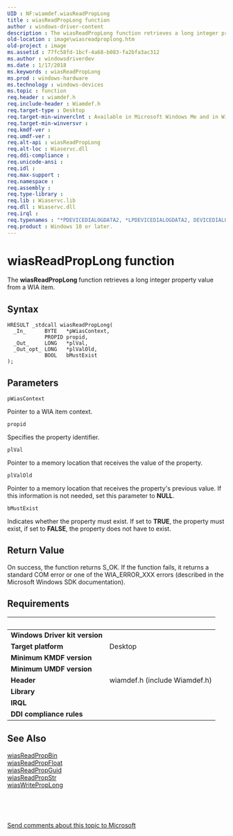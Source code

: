 ```yaml
---
UID : NF:wiamdef.wiasReadPropLong
title : wiasReadPropLong function
author : windows-driver-content
description : The wiasReadPropLong function retrieves a long integer property value from a WIA item.
old-location : image\wiasreadproplong.htm
old-project : image
ms.assetid : 77fc58fd-1bcf-4a68-b083-fa2bfa3ac312
ms.author : windowsdriverdev
ms.date : 1/17/2018
ms.keywords : wiasReadPropLong
ms.prod : windows-hardware
ms.technology : windows-devices
ms.topic : function
req.header : wiamdef.h
req.include-header : Wiamdef.h
req.target-type : Desktop
req.target-min-winverclnt : Available in Microsoft Windows Me and in Windows XP and later versions of the Windows operating systems.
req.target-min-winversvr : 
req.kmdf-ver : 
req.umdf-ver : 
req.alt-api : wiasReadPropLong
req.alt-loc : Wiaservc.dll
req.ddi-compliance : 
req.unicode-ansi : 
req.idl : 
req.max-support : 
req.namespace : 
req.assembly : 
req.type-library : 
req.lib : Wiaservc.lib
req.dll : Wiaservc.dll
req.irql : 
req.typenames : "*PDEVICEDIALOGDATA2, *LPDEVICEDIALOGDATA2, DEVICEDIALOGDATA2"
req.product : Windows 10 or later.
---
```



# wiasReadPropLong function
The <b>wiasReadPropLong </b>function retrieves a long integer property value from a WIA item.

## Syntax

````
HRESULT _stdcall wiasReadPropLong(
  _In_      BYTE   *pWiasContext,
            PROPID propid,
  _Out_     LONG   *plVal,
  _Out_opt_ LONG   *plValOld,
            BOOL   bMustExist
);
````

## Parameters

`pWiasContext`

Pointer to a WIA item context.

`propid`

Specifies the property identifier.

`plVal`

Pointer to a memory location that receives the value of the property.

`plValOld`

Pointer to a memory location that receives the property's previous value. If this information is not needed, set this parameter to <b>NULL</b>.

`bMustExist`

Indicates whether the property must exist. If set to <b>TRUE</b>, the property must exist, if set to <b>FALSE</b>, the property does not have to exist.


## Return Value

On success, the function returns S_OK. If the function fails, it returns a standard COM error or one of the WIA_ERROR_XXX errors (described in the Microsoft Windows SDK documentation).


## Requirements
| &nbsp; | &nbsp; |
| ---- |:---- |
| **Windows Driver kit version** |  |
| **Target platform** | Desktop |
| **Minimum KMDF version** |  |
| **Minimum UMDF version** |  |
| **Header** | wiamdef.h (include Wiamdef.h) |
| **Library** |  |
| **IRQL** |  |
| **DDI compliance rules** |  |

## See Also

<dl>
<dt>
<a href="..\wiamdef\nf-wiamdef-wiasreadpropbin.md">wiasReadPropBin</a>
</dt>
<dt>
<a href="..\wiamdef\nf-wiamdef-wiasreadpropfloat.md">wiasReadPropFloat</a>
</dt>
<dt>
<a href="..\wiamdef\nf-wiamdef-wiasreadpropguid.md">wiasReadPropGuid</a>
</dt>
<dt>
<a href="..\wiamdef\nf-wiamdef-wiasreadpropstr.md">wiasReadPropStr</a>
</dt>
<dt>
<a href="..\wiamdef\nf-wiamdef-wiaswriteproplong.md">wiasWritePropLong</a>
</dt>
</dl>
 

 

<a href="mailto:wsddocfb@microsoft.com?subject=Documentation%20feedback [image\image]:%20wiasReadPropLong function%20 RELEASE:%20(1/17/2018)&amp;body=%0A%0APRIVACY STATEMENT%0A%0AWe use your feedback to improve the documentation. We don't use your email address for any other purpose, and we'll remove your email address from our system after the issue that you're reporting is fixed. While we're working to fix this issue, we might send you an email message to ask for more info. Later, we might also send you an email message to let you know that we've addressed your feedback.%0A%0AFor more info about Microsoft's privacy policy, see http://privacy.microsoft.com/en-us/default.aspx." title="Send comments about this topic to Microsoft">Send comments about this topic to Microsoft</a>